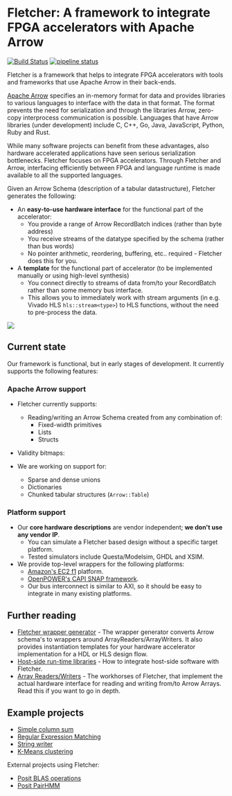 # Fletcher: A framework to integrate FPGA accelerators with Apache Arrow

[![Build Status](https://travis-ci.com/abs-tudelft/fletcher.svg?branch=develop)](https://travis-ci.com/abs-tudelft/fletcher)
[![pipeline status](https://gitlab.com/mbrobbel/fletcher/badges/master/pipeline.svg)](https://gitlab.com/mbrobbel/fletcher/commits/master)

Fletcher is a framework that helps to integrate FPGA accelerators with tools and
frameworks that use Apache Arrow in their back-ends.

[Apache Arrow](https://arrow.apache.org/) specifies an in-memory format for
data and provides libraries to various languages to interface with the data in
that format. The format prevents the need for serialization and through the
libraries Arrow, zero-copy interprocess communication is possible. Languages
that have Arrow libraries (under development) include C, C++, Go, Java,
JavaScript, Python, Ruby and Rust.

While many software projects can benefit from these advantages, also hardware
accelerated applications have seen serious serialization bottlenecks. Fletcher
focuses on FPGA accelerators. Through Fletcher and Arrow, interfacing
efficiently between FPGA and language runtime is made available to all the
supported languages.

Given an Arrow Schema (description of a tabular datastructure), Fletcher
generates the following:

* An **easy-to-use hardware interface** for the functional part of the
accelerator:
  * You provide a range of Arrow RecordBatch indices (rather than byte address)
  * You receive streams of the datatype specified by the schema (rather than
    bus words)
  * No pointer arithmetic, reordering, buffering, etc.. required - Fletcher does
    this for you.
* A **template** for the functional part of accelerator (to be implemented
  manually or using high-level synthesis)
  * You connect directly to streams of data from/to your RecordBatch rather than
  some memory bus interface.
  * This allows you to immediately work with stream arguments (in e.g. Vivado
    HLS `hls::stream<type>`) to HLS functions, without the need to pre-process
    the data.

<img src="fletcher.svg">

## Current state
Our framework is functional, but in early stages of development. It currently
supports the following features:

### Apache Arrow support
* Fletcher currently supports:
  * Reading/writing an Arrow Schema created from any combination of:
    - Fixed-width primitives
    - Lists
    - Structs
* Validity bitmaps:


* We are working on support for:
  - Sparse and dense unions
  - Dictionaries
  - Chunked tabular structures (`Arrow::Table`)

### Platform support
* Our __core hardware descriptions__ are vendor independent; __we don't use any
  vendor IP__.
  * You can simulate a Fletcher based design without a specific target platform.
  * Tested simulators include Questa/Modelsim, GHDL and XSIM.
* We provide top-level wrappers for the following platforms:
  * [Amazon's EC2 f1](https://github.com/aws/aws-fpga) platform.
  * [OpenPOWER's CAPI SNAP framework](https://github.com/open-power/snap).
  * Our bus interconnect is similar to AXI, so it should be easy to integrate
    in many existing platforms.

## Further reading
  * [Fletcher wrapper generator](codegen/fletchgen) - The wrapper generator
    converts Arrow schema's to wrappers around ArrayReaders/ArrayWriters.
    It also provides instantiation templates for your hardware accelerator
    implementation for a HDL or HLS design flow.
  * [Host-side run-time libraries](runtime) - How to integrate host-side
    software with Fletcher.
  * [Array Readers/Writers](hardware) - The workhorses of Fletcher, that
    implement the actual hardware interface for reading and writing from/to
    Arrow Arrays. Read this if you want to go in depth.

## Example projects  
  * [Simple column sum](examples/sum)
  * [Regular Expression Matching](examples/regexp)
  * [String writer](examples/stringwrite)
  * [K-Means clustering](examples/k-means)

External projects using Fletcher:
  * [Posit BLAS operations](https://github.com/lvandam/posit_blas_hdl)
  * [Posit PairHMM](https://github.com/lvandam/pairhmm_posit_hdl_arrow)
